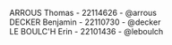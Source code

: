 ARROUS Thomas - 22114626 - @arrous  
DECKER Benjamin - 22110730 - @decker  
LE BOULC'H Erin - 22101436 - @leboulch  